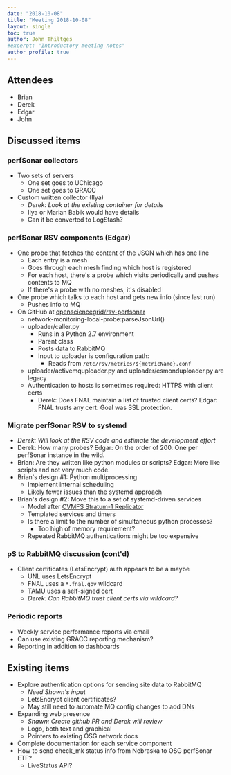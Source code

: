 ```yaml
---
date: "2018-10-08"
title: "Meeting 2018-10-08"
layout: single
toc: true
author: John Thiltges
#excerpt: "Introductory meeting notes"
author_profile: true
---
```


Attendees
---------
- Brian
- Derek
- Edgar
- John

Discussed items
---------------

### perfSonar collectors
- Two sets of servers
    - One set goes to UChicago
    - One set goes to GRACC
- Custom written collector (Ilya)
    - *Derek: Look at the existing container for details*
    - Ilya or Marian Babik would have details
    - Can it be converted to LogStash?

### perfSonar RSV components (Edgar)
- One probe that fetches the content of the JSON which has one line
    - Each entry is a mesh
    - Goes through each mesh finding which host is registered
    - For each host, there's a probe which visits periodically and pushes contents to MQ
    - If there's a probe with no meshes, it's disabled
- One probe which talks to each host and gets new info (since last run)
    - Pushes info to MQ
- On GitHub at [opensciencegrid/rsv-perfsonar](https://github.com/opensciencegrid/rsv-perfsonar)
    - network-monitoring-local-probe:parseJsonUrl()
    - uploader/caller.py
        - Runs in a Python 2.7 environment
        - Parent class
        - Posts data to RabbitMQ
        - Input to uploader is configuration path:
            - Reads from `/etc/rsv/metrics/${metricName}.conf`
    - uploader/activemquploader.py and uploader/esmonduploader.py are legacy
    - Authentication to hosts is sometimes required: HTTPS with client certs
        - Derek: Does FNAL maintain a list of trusted client certs?
          Edgar: FNAL trusts any cert. Goal was SSL protection.

### Migrate perfSonar RSV to systemd
- *Derek: Will look at the RSV code and estimate the development effort*
- Derek: How many probes?
  Edgar: On the order of 200. One per perfSonar instance in the wild.
- Brian: Are they written like python modules or scripts?
  Edgar: More like scripts and not very much code.
- Brian's design #1: Python multiprocessing
  - Implement internal scheduling
  - Likely fewer issues than the systemd approach
- Brian's design #2: Move this to a set of systemd-driven services
    - Model after [CVMFS Stratum-1 Replicator](https://github.com/cvmfs-contrib/cvmfs-stratum1-replicator)
    - Templated services and timers
    - Is there a limit to the number of simultaneous python processes?
        - Too high of memory requirement?
    - Repeated RabbitMQ authentications might be too expensive

### pS to RabbitMQ discussion (cont'd)
- Client certificates (LetsEncrypt) auth appears to be a maybe
    - UNL uses LetsEncrypt
    - FNAL uses a `*.fnal.gov` wildcard
    - TAMU uses a self-signed cert
    - *Derek: Can RabbitMQ trust client certs via wildcard?*

### Periodic reports
- Weekly service performance reports via email
- Can use existing GRACC reporting mechanism?
- Reporting in addition to dashboards

Existing items
--------------

- Explore authentication options for sending site data to RabbitMQ
    - *Need Shawn's input*
    - LetsEncrypt client certificates?
    - May still need to automate MQ config changes to add DNs
- Expanding web presence
  - *Shawn: Create github PR and Derek will review*
  - Logo, both text and graphical
  - Pointers to existing OSG network docs
- Complete documentation for each service component
- How to send check_mk status info from Nebraska to OSG perfSonar ETF?
    - LiveStatus API?